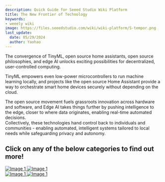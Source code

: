 ```yaml
---
description: Quick Guide for Seeed Studio Wiki Platform
title: The New Frontier of Technology 
keywords:
- weeely wiki
image: https://files.seeedstudio.com/wiki/wiki-platform/S-tempor.png
last_update:
  date: 05/29/2024
  author: Yaohao
---
```






The convergence of TinyML, open source home assistants, open source philosophies, and edge AI unlocks exciting possibilities for decentralized, user-controlled computing. 

TinyML empowers even low-power microcontrollers to run machine learning locally, and projects like the open source Home Assistant provide a way to orchestrate smart home devices securely without depending on the cloud.  

The open source movement fuels grassroots innovation across hardware and software, and Edge AI takes things further by pushing intelligence to the edge, closer to where data originates, enabling real-time automated decisions.   
Collectively, these technologies hand control back to individuals and communities - enabling automated, intelligent systems tailored to local needs while safeguarding privacy and autonomy.



## Click on any of the below categories to find out more! 

  <div style={{display: 'flex'}}>

  <a href="/tinyml_topic" rel="noopener noreferrer">
    <img src="https://files.seeedstudio.com/wiki/tinyml-topic/main.jpg" style={{width: '98%', marginRight: '2%', marginBottom: '1rem', pointerEvents: 'none' }} alt="Image 1" />
  </a>

  <a href="/home_assistant_topic" rel="noopener noreferrer">
    <img src="https://files.seeedstudio.com/wiki/HomeAsssitant_collection/HAbanner1.jpg" style={{width: '98%', marginRight: '2%', marginBottom: '1rem', pointerEvents: 'none' }} alt="Image 1" />
  </a>
</div>


<div style={{display: 'flex'}}>

  <a href="/open_source_topic" rel="noopener noreferrer">
    <img src="https://files.seeedstudio.com/wiki/open_source_topic/open_source_topic.png" style={{width: '98%', marginRight: '2%', marginBottom: '1rem', pointerEvents: 'none' }} alt="Image 1" />
  </a>

  <a href="/edge_ai_topic" rel="noopener noreferrer">
    <img src="https://files.seeedstudio.com/wiki/Edge_AI_Topic/Edge_AI_Topic.png" style={{width: '98%', marginRight: '2%', marginBottom: '1rem', pointerEvents: 'none' }} alt="Image 1" />
  </a>
</div>



